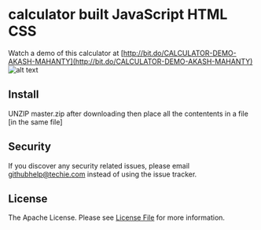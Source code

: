 # calculator built    JavaScript HTML  CSS

Watch a demo of this calculator at [http://bit.do/CALCULATOR-DEMO-AKASH-MAHANTY](http://bit.do/CALCULATOR-DEMO-AKASH-MAHANTY)  
![alt text](https://raw.githubusercontent.com/akash-mahanty/calculator/master/deleteme-after-download.png)

## Install

UNZIP master.zip after downloading then place all the contentents in a file \[in the same file\]

## Security

If you discover any security related issues, please email githubhelp@techie.com instead of using the issue tracker.

## License

The Apache License. Please see [License File](LICENSE) for more information.

